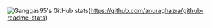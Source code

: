 ![Ganggas95's GitHub stats](https://github-readme-stats.vercel.app/api?username=ganggas95&show_icons=true&theme=transparent)(https://github.com/anuraghazra/github-readme-stats)
